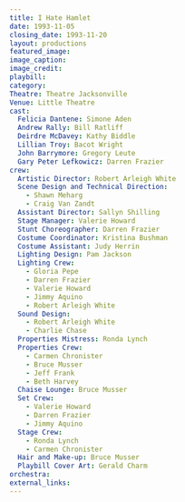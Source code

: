 ```yaml
---
title: I Hate Hamlet
date: 1993-11-05
closing_date: 1993-11-20
layout: productions
featured_image: 
image_caption:
image_credit:
playbill: 
category: 
Theatre: Theatre Jacksonville
Venue: Little Theatre
cast:
  Felicia Dantene: Simone Aden
  Andrew Rally: Bill Ratliff
  Deirdre McDavey: Kathy Biddle
  Lillian Troy: Bacot Wright
  John Barrymore: Gregory Leute
  Gary Peter Lefkowicz: Darren Frazier
crew:
  Artistic Director: Robert Arleigh White
  Scene Design and Technical Direction:
    - Shawn Meharg
    - Craig Van Zandt
  Assistant Director: Sallyn Shilling
  Stage Manager: Valerie Howard
  Stunt Choreographer: Darren Frazier
  Costume Coordinator: Kristina Bushman
  Costume Assistant: Judy Herrin
  Lighting Design: Pam Jackson
  Lighting Crew:
    - Gloria Pepe
    - Darren Frazier
    - Valerie Howard
    - Jimmy Aquino
    - Robert Arleigh White
  Sound Design:
    - Robert Arleigh White
    - Charlie Chase
  Properties Mistress: Ronda Lynch
  Properties Crew:
    - Carmen Chronister
    - Bruce Musser
    - Jeff Frank
    - Beth Harvey
  Chaise Lounge: Bruce Musser
  Set Crew:
    - Valerie Howard
    - Darren Frazier
    - Jimmy Aquino
  Stage Crew:
    - Ronda Lynch
    - Carmen Chronister
  Hair and Make-up: Bruce Musser
  Playbill Cover Art: Gerald Charm
orchestra:
external_links:
---
```


